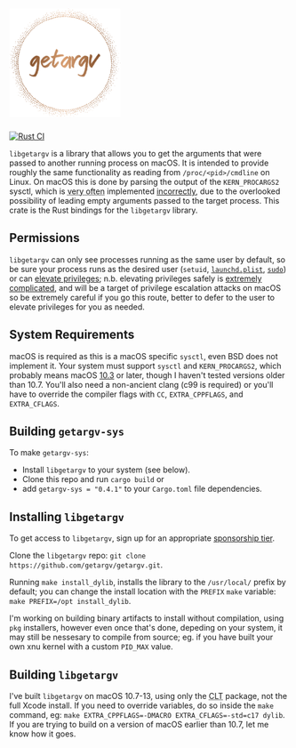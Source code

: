 <h1><img src="logo.svg" width="200" alt="getargv"></h1>

[![Rust CI](https://github.com/getargv/getargv-sys/actions/workflows/rust.yml/badge.svg)](https://github.com/getargv/getargv-sys/actions/workflows/rust.yml)

`libgetargv` is a library that allows you to get the arguments that were passed to another running process on macOS. It is intended to provide roughly the same functionality as reading from `/proc/<pid>/cmdline` on Linux. On macOS this is done by parsing the output of the `KERN_PROCARGS2` sysctl, which is <abbr title="always, in my observation">very often</abbr> implemented [incorrectly](https://getargv.narzt.cam/hallofshame.html), due to the overlooked possibility of leading empty arguments passed to the target process. This crate is the Rust bindings for the `libgetargv` library.

## Permissions

`libgetargv` can only see processes running as the same user by default, so be sure your process runs as the desired user (`setuid`, [`launchd.plist`](x-man-page://launchd.plist), [`sudo`](x-man-page://sudo)) or can [elevate privileges](https://developer.apple.com/library/archive/documentation/Security/Conceptual/SecureCodingGuide/Articles/AccessControl.html); n.b. elevating privileges safely is [extremely complicated](https://developer.apple.com/forums/thread/708765), and will be a target of privilege escalation attacks on macOS so be extremely careful if you go this route, better to defer to the user to elevate privileges for you as needed.

## System Requirements

macOS is required as this is a macOS specific `sysctl`, even BSD does not implement it. Your system must support `sysctl` and `KERN_PROCARGS2`, which probably means macOS [10.3](https://github.com/CamJN/xnu/blob/b52f6498893f78b034e2e00b86a3e146c3720649/bsd/sys/sysctl.h#L332) or later, though I haven't tested versions older than 10.7. You'll also need a non-ancient clang (c99 is required) or you'll have to override the compiler flags with `CC`, `EXTRA_CPPFLAGS`, and `EXTRA_CFLAGS`.

## Building `getargv-sys`

To make `getargv-sys`:

 - Install `libgetargv` to your system (see below).
 - Clone this repo and run `cargo build` or
 - add `getargv-sys = "0.4.1"` to your `Cargo.toml` file dependencies.

## Installing `libgetargv`

To get access to `libgetargv`, sign up for an appropriate [sponsorship tier](https://github.com/sponsors/CamJN).

Clone the `libgetargv` repo: `git clone https://github.com/getargv/getargv.git`.

Running `make install_dylib`, installs the library to the `/usr/local/` prefix by default; you can change the install location with the `PREFIX` `make` variable: `make PREFIX=/opt install_dylib`.

I'm working on building binary artifacts to install without compilation, using `pkg` installers, however even once that's done, depeding on your system, it may still be nessesary to compile from source; eg. if you have built your own xnu kernel with a custom `PID_MAX` value.

## Building `libgetargv`
I've built `libgetargv` on macOS 10.7-13, using only the <abbr title="Command Line Tools">CLT</abbr> package, not the full Xcode install. If you need to override variables, do so inside the `make` command, eg: `make EXTRA_CPPFLAGS=-DMACRO EXTRA_CFLAGS=-std=c17 dylib`. If you are trying to build on a version of macOS earlier than 10.7, let me know how it goes.
